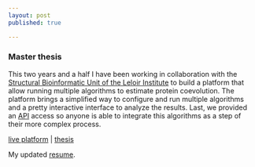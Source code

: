 ```yaml
---
layout: post
published: true

---
```


### Master thesis

This two years and a half I have been working in collaboration with the [Structural Bioinformatic Unit of the Leloir Institute](http://www.leloir.org.ar/marinobuslje/) to build a platform that allow running multiple algorithms to estimate protein coevolution.
The platform brings a simplified way to configure and run multiple algorithms and a pretty interactive interface to analyze the results. Last, we provided an [API](https://en.wikipedia.org/wiki/Application_programming_interface) access so anyone is able to integrate this algorithms as a step of their more complex process.

[live platform](https://mistic2.leloir.org.ar) | [thesis](http://ecolell.github.io/assets/docs/masterthesis/thesis.pdf)

My updated [resume](http://ecolell.github.io/assets/docs/cv/model2/cv2.en.pdf).
